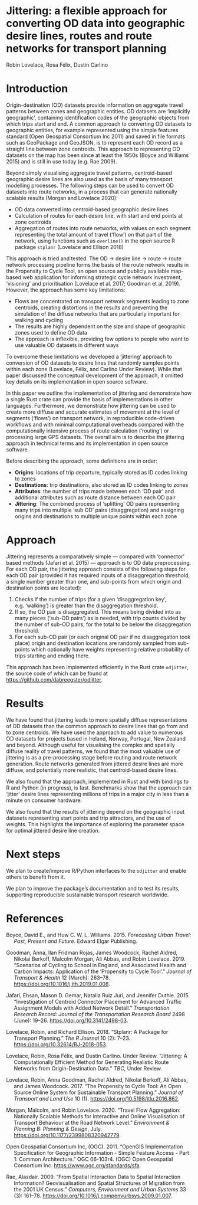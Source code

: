 Jittering: a flexible approach for converting OD data into geographic
desire lines, routes and route networks for transport planning
================
Robin Lovelace, Rosa Félix, Dustin Carlino

<!-- README.md is generated from README.Rmd. Please edit that file -->

# Introduction

Origin-destination (OD) datasets provide information on aggregate travel
patterns between zones and geographic entities. OD datasets are
‘implicitly geographic’, containing identification codes of the
geographic objects from which trips start and end. A common approach to
converting OD datasets to geographic entities, for example represented
using the simple features standard (Open Geospatial Consortium Inc 2011)
and saved in file formats such as GeoPackage and GeoJSON, is to
represent each OD record as a straight line between zone centroids. This
approach to representing OD datasets on the map has been since at least
the 1950s (Boyce and Williams 2015) and is still in use today (e.g. Rae
2009).

Beyond simply visualising aggregate travel patterns, centroid-based
geographic desire lines are also used as the basis of many transport
modelling processes. The following steps can be used to convert OD
datasets into route networks, in a process that can generate nationally
scalable results (Morgan and Lovelace 2020):

-   OD data converted into centroid-based geographic desire lines
-   Calculation of routes for each desire line, with start and end
    points at zone centroids
-   Aggregation of routes into route networks, with values on each
    segment representing the total amount of travel (‘flow’) on that
    part of the network, using functions such as `overline()` in the
    open source R package `stplanr` (Lovelace and Ellison 2018)

This approach is tried and tested. The OD -\> desire line -\> route -\>
route network processing pipeline forms the basis of the route network
results in the Propensity to Cycle Tool, an open source and publicly
available map-based web application for informing strategic cycle
network investment, ‘visioning’ and prioritisation (Lovelace et al.
2017; Goodman et al. 2019). However, the approach has some key
limitations:

-   Flows are concentrated on transport network segments leading to zone
    centroids, creating distortions in the results and preventing the
    simulation of the diffuse networks that are particularly important
    for walking and cycling
-   The results are highly dependent on the size and shape of geographic
    zones used to define OD data
-   The approach is inflexible, providing few options to people who want
    to use valuable OD datasets in different ways

To overcome these limitations we developed a ‘jittering’ approach to
conversion of OD datasets to desire lines that randomly samples points
within each zone (Lovelace, Félix, and Carlino Under Review). While that
paper discussed the conceptual development of the approach, it omitted
key details on its implementation in open source software.

In this paper we outline the implementation of jittering and demonstrate
how a single Rust crate can provide the basis of implementations in
other languages. Furthermore, we demonstrate how jittering can be used
to create more diffuse and accurate estimates of movement at the level
of segments (‘flows’) on transport network, in reproducible code-driven
workflows and with minimal computational overheads compared with the
computationally intensive process of route calculation (‘routing’) or
processing large GPS datasets. The overall aim is to describe the
jittering approach in technical terms and its implementation in open
source software.

Before describing the approach, some definitions are in order:

-   **Origins**: locations of trip departure, typically stored as ID
    codes linking to zones
-   **Destinations**: trip destinations, also stored as ID codes linking
    to zones
-   **Attributes**: the number of trips made between each ‘OD pair’ and
    additional attributes such as route distance between each OD pair
-   **Jittering**: The combined process of ‘splitting’ OD pairs
    representing many trips into multiple ‘sub OD’ pairs
    (disaggregation) and assigning origins and destinations to multiple
    unique points within each zone

# Approach

Jittering represents a comparatively simple — compared with ‘connector’
based methods (Jafari et al. 2015) — approach is to OD data
preprocessing. For each OD pair, the jittering approach consists of the
following steps for each OD pair (provided it has required inputs of a
disaggregation threshold, a single number greater than one, and
sub-points from which origin and destination points are located):

1.  Checks if the number of trips (for a given ‘disaggregation key’,
    e.g. ‘walking’) is greater than the disaggregation threshold.
2.  If so, the OD pair is disaggregated. This means being divided into
    as many pieces (‘sub-OD pairs’) as is needed, with trip counts
    divided by the number of sub-OD pairs, for the total to be below the
    disaggregation threshold.
3.  For each sub-OD pair (or each original OD pair if no disaggregation
    took place) origin and destination locations are randomly sampled
    from sub-points which optionally have weights representing relative
    probability of trips starting and ending there.

This approach has been implemented efficiently in the Rust crate
`odjitter`, the source code of which can be found at
<https://github.com/dabreegster/odjitter>.

# Results

We have found that jittering leads to more spatially diffuse
representations of OD datasets than the common approach to desire lines
that go from and to zone centroids. We have used the approach to add
value to numerous OD datasets for projects based in Ireland, Norway,
Portugal, New Zealand and beyond. Although useful for visualising the
complex and spatially diffuse reality of travel patterns, we found that
the most valuable use of jittering is as a pre-processing stage before
routing and route network generation. Route networks generated from
jittered desire lines are more diffuse, and potentially more realistic,
that centroid-based desire lines.

We also found that the approach, implemented in Rust and with bindings
to R and Python (in progress), is fast. Benchmarks show that the
approach can ‘jitter’ desire lines representing millions of trips in a
major city in less than a minute on consumer hardware.

We also found that the results of jittering depend on the geographic
input datasets representing start points and trip attractors, and the
use of weights. This highlights the importance of exploring the
parameter space for optimal jittered desire line creation.

# Next steps

We plan to create/improve R/Python interfaces to the `odjitter` and
enable others to benefit from it.
<!-- Although an R interface to the `odjitter` crate has already been developed, it uses system calls, not bindings provided by the R package `rextendr`. -->
We plan to improve the package’s documentation and to test its results,
supporting reproducible sustainable transport research worldwide.

# References

<div id="refs" class="references csl-bib-body hanging-indent">

<div id="ref-boyce_forecasting_2015" class="csl-entry">

Boyce, David E., and Huw C. W. L. Williams. 2015. *Forecasting Urban
Travel: Past, Present and Future*. Edward Elgar Publishing.

</div>

<div id="ref-goodman_scenarios_2019" class="csl-entry">

Goodman, Anna, Ilan Fridman Rojas, James Woodcock, Rachel Aldred,
Nikolai Berkoff, Malcolm Morgan, Ali Abbas, and Robin Lovelace. 2019.
“Scenarios of Cycling to School in England, and Associated Health and
Carbon Impacts: Application of the ‘Propensity to Cycle Tool’.” *Journal
of Transport & Health* 12 (March): 263–78.
<https://doi.org/10.1016/j.jth.2019.01.008>.

</div>

<div id="ref-jafari_investigation_2015" class="csl-entry">

Jafari, Ehsan, Mason D. Gemar, Natalia Ruiz Juri, and Jennifer Duthie.
2015. “Investigation of Centroid Connector Placement for Advanced
Traffic Assignment Models with Added Network Detail.” *Transportation
Research Record: Journal of the Transportation Research Board* 2498
(June): 19–26. <https://doi.org/10.3141/2498-03>.

</div>

<div id="ref-lovelace_stplanr_2018" class="csl-entry">

Lovelace, Robin, and Richard Ellison. 2018. “Stplanr: A Package for
Transport Planning.” *The R Journal* 10 (2): 7–23.
<https://doi.org/10.32614/RJ-2018-053>.

</div>

<div id="ref-lovelace_jittering_UnderReview" class="csl-entry">

Lovelace, Robin, Rosa Félix, and Dustin Carlino. Under Review.
“Jittering: A Computationally Efficient Method for Generating Realistic
Route Networks from Origin-Destination Data.” *TBC*, Under Review.

</div>

<div id="ref-lovelace_propensity_2017" class="csl-entry">

Lovelace, Robin, Anna Goodman, Rachel Aldred, Nikolai Berkoff, Ali
Abbas, and James Woodcock. 2017. “The Propensity to Cycle Tool: An Open
Source Online System for Sustainable Transport Planning.” *Journal of
Transport and Land Use* 10 (1). <https://doi.org/10.5198/jtlu.2016.862>.

</div>

<div id="ref-morgan_travel_2020" class="csl-entry">

Morgan, Malcolm, and Robin Lovelace. 2020. “Travel Flow Aggregation:
Nationally Scalable Methods for Interactive and Online Visualisation of
Transport Behaviour at the Road Network Level.” *Environment & Planning
B: Planning & Design*, July. <https://doi.org/10.1177/2399808320942779>.

</div>

<div id="ref-ogcopengeospatialconsortiuminc_opengis_2011"
class="csl-entry">

Open Geospatial Consortium Inc, (OGC). 2011. “OpenGIS Implementation
Specification for Geographic Information - Simple Feature Access - Part
1: Common Architecture.” OGC 06-103r4. (OGC) Open Geospatial Consortium
Inc. <https://www.ogc.org/standards/sfa>.

</div>

<div id="ref-rae_spatial_2009" class="csl-entry">

Rae, Alasdair. 2009. “From Spatial Interaction Data to Spatial
Interaction Information? Geovisualisation and Spatial Structures of
Migration from the 2001 UK Census.” *Computers, Environment and Urban
Systems* 33 (3): 161–78.
<https://doi.org/10.1016/j.compenvurbsys.2009.01.007>.

</div>

</div>

